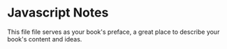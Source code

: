 # Javascript Notes

This file file serves as your book's preface, a great place to describe your book's content and ideas.

